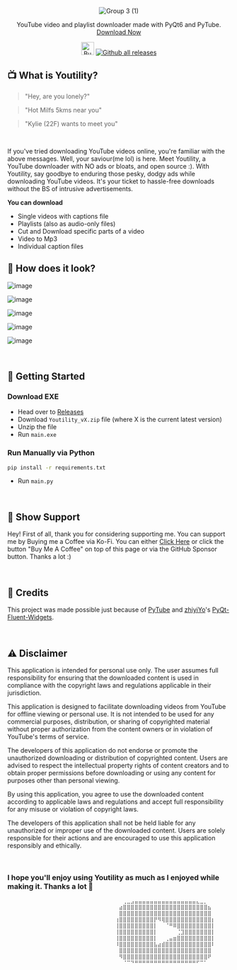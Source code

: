<div align="center">

![Group 3 (1)](https://github.com/rohankishore/Youtility/assets/109947257/8ec73f10-0bed-4dbc-8201-269db2adaddc)

YouTube video and playlist downloader made with PyQt6 and PyTube. [Download Now](https://github.com/rohankishore/Youtility/releases)

</div>

<div align="center">
    
  <a href='https://ko-fi.com/V7V7QZ7GS' target='_blank'><img height='36' style='border:0px;height:29px;' src='https://storage.ko-fi.com/cdn/kofi5.png?v=3' border='0' alt='Buy Me a Coffee at ko-fi.com' /></a>
[![Github all releases](https://img.shields.io/github/downloads/rohankishore/Youtility/total.svg)](https://GitHub.com/rohankishore/Youtility/releases/)
</div>
        
## 📺 What is Youtility? 
> "Hey, are you lonely?"      
              
     
> "Hot Milfs 5kms near you"         
   
> "Kylie (22F) wants to meet you"    
  
<br>    

If you've tried downloading YouTube videos online, you're familiar with the above messages. Well, your saviour(me lol) is here. Meet Youtility, a YouTube downloader with NO ads or bloats, and open source :). With Youtility, say goodbye to enduring those pesky, dodgy ads while downloading YouTube videos. It's your ticket to hassle-free downloads without the BS of intrusive advertisements. 

**You can download**
- Single videos with captions file  
- Playlists (also as audio-only files)
- Cut and Download specific parts of a video
- Video to Mp3
- Individual caption files
  

## 🧩 How does it look?  

![image](https://github.com/rohankishore/Youtility/assets/109947257/fe950733-4229-4073-99fa-651381528032)

![image](https://github.com/rohankishore/Youtility/assets/109947257/ff56eb68-1a03-4b82-b022-04afcf4caa8d)

![image](https://github.com/rohankishore/Youtility/assets/109947257/714e0b83-8064-49f2-92b7-728dd65623b2)

![image](https://github.com/rohankishore/Youtility/assets/109947257/87fb1b0d-f99d-4925-914a-9777a0bd04de)

![image](https://github.com/rohankishore/Youtility/assets/109947257/46fcabfd-03c5-4f88-8c81-63bb9f112890)


<br>

## 👒 Getting Started
  
### Download EXE
- Head over to [Releases](https://github.com/rohankishore/Youtility/releases)
- Download `Youtility_vX.zip` file (where X is the current latest version)
- Unzip the file
- Run `main.exe`

### Run Manually via Python 

```bash
pip install -r requirements.txt   
```

- Run `main.py`
  
<br>


## 🤝 Show Support  

Hey! First of all, thank you for considering supporting me. You can support me by Buying me a Coffee via Ko-Fi. You can either [Click Here](https://ko-fi.com/rohankishore) or click the button "Buy Me A Coffee" on top of this page or via the GitHub Sponsor button. Thanks a lot :)

<br>

## 💖 Credits

This project was made possible just because of [PyTube](https://github.com/pytube/pytube) and [zhiyiYo](https://github.com/zhiyiYo)'s [PyQt-Fluent-Widgets](https://github.com/zhiyiYo/PyQt-Fluent-Widgets).

<br>

## ⚠️ Disclaimer

This application is intended for personal use only. The user assumes full responsibility for ensuring that the downloaded content is used in compliance with the copyright laws and regulations applicable in their jurisdiction.

This application is designed to facilitate downloading videos from YouTube for offline viewing or personal use. It is not intended to be used for any commercial purposes, distribution, or sharing of copyrighted material without proper authorization from the content owners or in violation of YouTube's terms of service.

The developers of this application do not endorse or promote the unauthorized downloading or distribution of copyrighted content. Users are advised to respect the intellectual property rights of content creators and to obtain proper permissions before downloading or using any content for purposes other than personal viewing.

By using this application, you agree to use the downloaded content according to applicable laws and regulations and accept full responsibility for any misuse or violation of copyright laws.

The developers of this application shall not be held liable for any unauthorized or improper use of the downloaded content. Users are solely responsible for their actions and are encouraged to use this application responsibly and ethically.

<br>

### I hope you'll enjoy using Youtility as much as I enjoyed while making it. Thanks a lot 💖


```
                                  ⠀⠀⢀⣀⣠⣤⣤⣤⣤⣤⣤⣤⣤⣤⣤⣤⣤⣤⣤⣤⣤⣄⣀⡀⠀⠀
                                  ⠀⣴⣿⣿⣿⣿⣿⣿⣿⣿⣿⣿⣿⣿⣿⣿⣿⣿⣿⣿⣿⣿⣿⣿⣦⠀
                                  ⠀⣿⣿⣿⣿⣿⣿⣿⣿⣿⣿⣿⣿⣿⣿⣿⣿⣿⣿⣿⣿⣿⣿⣿⣿⠀
                                  ⢰⣿⣿⣿⣿⣿⣿⣿⣿⣿⡟⠻⢿⣿⣿⣿⣿⣿⣿⣿⣿⣿⣿⣿⣿⡆
                                  ⢸⣿⣿⣿⣿⣿⣿⣿⣿⣿⡇⠀⠀⠈⠛⠿⣿⣿⣿⣿⣿⣿⣿⣿⣿⡇
                                  ⢸⣿⣿⣿⣿⣿⣿⣿⣿⣿⡇⠀⠀⠀⠀⠀⢈⣹⣿⣿⣿⣿⣿⣿⣿⡇
                                  ⢸⣿⣿⣿⣿⣿⣿⣿⣿⣿⡇⠀⠀⢀⣤⣶⣿⣿⣿⣿⣿⣿⣿⣿⣿⡇
                                  ⠸⣿⣿⣿⣿⣿⣿⣿⣿⣿⣧⣴⣾⣿⣿⣿⣿⣿⣿⣿⣿⣿⣿⣿⣿⠇
                                  ⠀⣿⣿⣿⣿⣿⣿⣿⣿⣿⣿⣿⣿⣿⣿⣿⣿⣿⣿⣿⣿⣿⣿⣿⣿⠀
                                  ⠀⠻⣿⣿⣿⣿⣿⣿⣿⣿⣿⣿⣿⣿⣿⣿⣿⣿⣿⣿⣿⣿⣿⣿⠟⠀
                                  ⠀⠀⠈⠉⠙⠛⠛⠛⠛⠛⠛⠛⠛⠛⠛⠛⠛⠛⠛⠛⠛⠋⠉⠁⠀⠀
```
